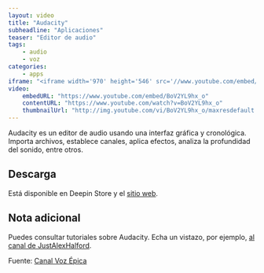 ```yaml
---
layout: video
title: "Audacity"
subheadline: "Aplicaciones"
teaser: "Editor de audio"
tags:
    - audio
    - voz
categories:
    - apps
iframe: "<iframe width='970' height='546' src='//www.youtube.com/embed/BoV2YL9hx_o' frameborder='0' allowfullscreen></iframe>"
video:
    embedURL: "https://www.youtube.com/embed/BoV2YL9hx_o"
    contentURL: "https://www.youtube.com/watch?v=BoV2YL9hx_o"
    thumbnailUrl: "http://img.youtube.com/vi/BoV2YL9hx_o/maxresdefault.jpg"
---
```

<!--more-->

Audacity es un editor de audio usando una interfaz gráfica y cronológica. Importa archivos, establece canales, aplica efectos, analiza la profundidad del sonido, entre otros.

## Descarga

Está disponible en Deepin Store y el [sitio web](http://www.audacityteam.org/).

## Nota adicional

Puedes consultar tutoriales sobre Audacity. Echa un vistazo, por ejemplo, [al canal de JustAlexHalford](https://www.youtube.com/watch?v=eT88PreScG8&list=PL8765IzZomZ6NguIrpor-6l_lLTirrny_).

Fuente: [Canal Voz Épica
](https://www.youtube.com/channel/UCRBHiacaQb5S70pljtJYB2g)
